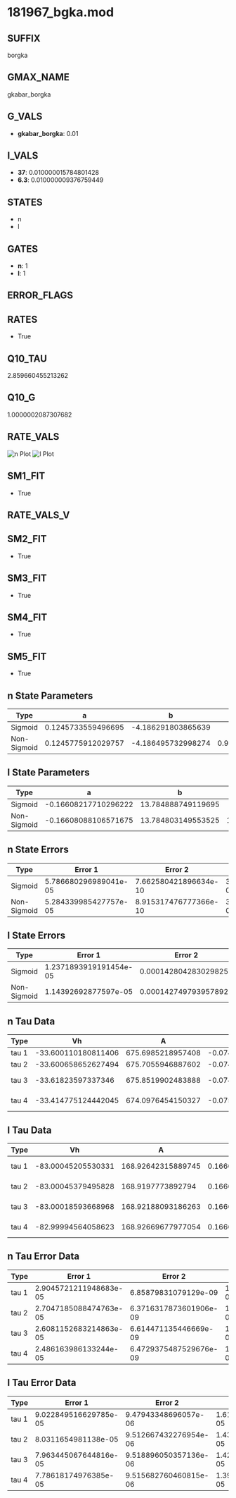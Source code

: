 # 181967_bgka.mod

## SUFFIX

borgka

## GMAX_NAME

gkabar_borgka

## G_VALS

- **gkabar_borgka**: 0.01

## I_VALS

- **37**: 0.010000015784801428
- **6.3**: 0.010000009376759449

## STATES

- n
- l

## GATES

- **n**: 1
- **l**: 1

## ERROR_FLAGS


## RATES

- True

## Q10_TAU

2.859660455213262

## Q10_G

1.0000002087307682

## RATE_VALS

![n Plot](/Users/pbozelos/Dropbox/icg-Chai-Panos/supermodels/output_markdown_files/K/181967_bgka.mod/images/n.png)
![l Plot](/Users/pbozelos/Dropbox/icg-Chai-Panos/supermodels/output_markdown_files/K/181967_bgka.mod/images/l.png)

## SM1_FIT

- True

## RATE_VALS_V

## SM2_FIT

- True

## SM3_FIT

- True

## SM4_FIT

- True

## SM5_FIT

- True

## n State Parameters

| Type | a | b | c | d |
| --- | --- | --- | --- | --- |
| Sigmoid | 0.1245733559496695 | -4.186291803865639 |
| Non-Sigmoid | 0.1245775912029757 | -4.186495732998274 | 0.9999847141631426 | -2.6900407100616222e-06 |

## l State Parameters

| Type | a | b | c | d |
| --- | --- | --- | --- | --- |
| Sigmoid | -0.16608217710296222 | 13.784888749119695 |
| Non-Sigmoid | -0.16608088106571675 | 13.784803149553525 | 1.000006496280297 | 4.823375715246243e-07 |

## n State Errors

| Type | Error 1 | Error 2 | Error 3 |
| --- | --- | --- | --- |
| Sigmoid | 5.786680296989041e-05 | 7.662580421896634e-10 | 3.551885991618776e-05 |
| Non-Sigmoid | 5.284339985427757e-05 | 8.915317476777366e-10 | 3.243547631093082e-05 |

## l State Errors

| Type | Error 1 | Error 2 | Error 3 |
| --- | --- | --- | --- |
| Sigmoid | 1.2371893919191454e-05 | 0.0001428042830298258 | 1.1686695237173434e-05 |
| Non-Sigmoid | 1.14392692877597e-05 | 0.0001427497939578927 | 1.080572261411231e-05 |

## n Tau Data

| Type | Vh | A | b1 | b2 | c1 | c2 | d1 | d2 | e1 | e2 |
| --- | --- | --- | --- | --- | --- | --- | --- | --- | --- | --- |
| tau 1 | -33.600110180811406 | 675.6985218957408 | -0.07473368434355351 | -0.04982308709350394 |
| tau 2 | -33.600658652627494 | 675.7055946887602 | -0.074734291614543 | 6.200753706794014e-08 | -0.04982692064480761 | -7.86427916253516e-08 |
| tau 3 | -33.61823597337346 | 675.8519902483888 | -0.0746620767096853 | -1.7163923430721495e-06 | 1.548550202668703e-08 | -0.049890198018181696 | -1.393732497659577e-06 | -9.445866713852019e-09 |
| tau 4 | -33.414775124442045 | 674.0976454150327 | -0.0754480072259066 | 1.862358547374519e-05 | -2.3656397941335576e-07 | 1.2063994107288335e-09 | -0.04909907170810585 | 1.8824682773927726e-05 | 2.383816873503859e-07 | 1.1993342548912132e-09 |

## l Tau Data

| Type | Vh | A | b1 | b2 | c1 | c2 | d1 | d2 | e1 | e2 |
| --- | --- | --- | --- | --- | --- | --- | --- | --- | --- | --- |
| tau 1 | -83.00045205530331 | 168.92642315889745 | 0.1660799433623124 | -1.6259956687542917e-07 |
| tau 2 | -83.00045379495828 | 168.9197773892794 | 0.16608353796152792 | 2.130188759961871e-06 | -1.0073432628759247e-06 | 3.8816989324915465e-09 |
| tau 3 | -83.00018593668968 | 168.92188093186263 | 0.1660864221308779 | 2.2118529011153897e-06 | -4.321838737248301e-08 | -7.53116407145864e-07 | 2.603150854713412e-09 | 1.0471520774537711e-12 |
| tau 4 | -82.99994564058623 | 168.92669677977054 | 0.16608785427953554 | 1.3221042800619887e-06 | -6.540853440131785e-08 | 3.404859346066824e-09 | 1.4917085870739449e-06 | -4.3426561657757014e-08 | 3.490746684276717e-10 | -8.73520280412567e-13 |

## n Tau Error Data

| Type | Error 1 | Error 2 | Error 3 |
| --- | --- | --- | --- |
| tau 1 | 2.9045721211948683e-05 | 6.85879831079129e-09 | 1.7750140147210803e-05 |
| tau 2 | 2.7047185088474763e-05 | 6.3716317873601906e-09 | 1.6528814086065105e-05 |
| tau 3 | 2.6081152683214863e-05 | 6.614471135446669e-09 | 1.5938461708343577e-05 |
| tau 4 | 2.486163986133244e-05 | 6.4729375487529676e-09 | 1.5193204830685857e-05 |

## l Tau Error Data

| Type | Error 1 | Error 2 | Error 3 |
| --- | --- | --- | --- |
| tau 1 | 9.022849516629785e-05 | 9.47943348696057e-06 | 1.615632433231396e-05 |
| tau 2 | 8.0311654981138e-05 | 9.512667432276954e-06 | 1.4380613831015344e-05 |
| tau 3 | 7.963445067644816e-05 | 9.518896050357136e-06 | 1.4259353553254502e-05 |
| tau 4 | 7.78618174976385e-05 | 9.515682760460815e-06 | 1.3941945660035346e-05 |

